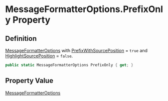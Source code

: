 # MessageFormatterOptions.PrefixOnly Property
## Definition

[MessageFormatterOptions](MrKWatkins.Ast.MessageFormatterOptions.md) with [PrefixWithSourcePosition](MrKWatkins.Ast.MessageFormatterOptions.PrefixWithSourcePosition.md) = `true` and [HighlightSourcePosition](MrKWatkins.Ast.MessageFormatterOptions.HighlightSourcePosition.md) = `false`.

```c#
public static MessageFormatterOptions PrefixOnly { get; }
```

## Property Value

[MessageFormatterOptions](MrKWatkins.Ast.MessageFormatterOptions.md)
